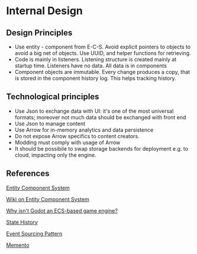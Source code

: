 # Internal Design

## Design Principles

- Use entity - component from E-C-S. Avoid explicit pointers to objects to avoid a big net of objects. Use UUID, and helper functions for retrieving. 
- Code is mainly in listeners. Listening structure is created mainly at startup time. Listeners have no data. All data is in components
- Component objects are immutable. Every change produces a copy, that is stored in the component history log. This helps tracking history.

## Technological principles

- Use Json to exchange data with UI: it's one of the most universal formats; moreover not much data should be exchanged with front end
- Use Json to manage content
- Use Arrow for in-memory analytics and data persistence
- Do not expose Arrow specifics to content creators.
- Modding must comply with usage of Arrow
- It should be possibile to swap storage backends for deployment e.g. to cloud, impacting only the engine.


## References

[Entity Component System](https://en.wikipedia.org/wiki/Entity_component_system)

[Wiki on Entity Component System](http://entity-systems.wikidot.com/)

[Why isn't Godot an ECS-based game engine?](https://godotengine.org/article/why-isnt-godot-ecs-based-game-engine/)

[State History](https://forum.heroiclabs.com/t/storing-match-state-history/3877)

[Event Sourcing Pattern](https://martinfowler.com/eaaDev/EventSourcing.html)

[Memento](https://refactoring.guru/design-patterns/memento)
